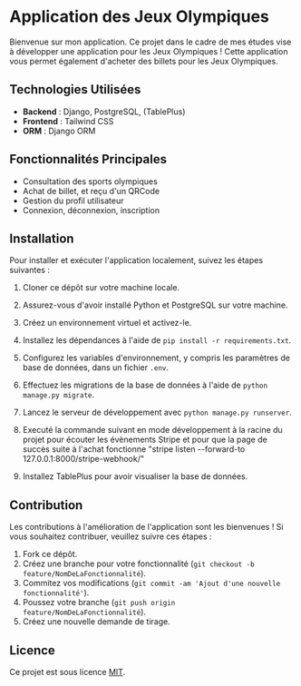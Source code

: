 # Application des Jeux Olympiques

Bienvenue sur mon application. Ce projet dans le cadre de mes études vise à développer une application pour les Jeux Olympiques ! Cette application vous permet également d'acheter des billets pour les Jeux Olympiques.

## Technologies Utilisées

- **Backend** : Django, PostgreSQL, (TablePlus)
- **Frontend** : Tailwind CSS
- **ORM** : Django ORM

## Fonctionnalités Principales

- Consultation des sports olympiques
- Achat de billet, et reçu d'un QRCode
- Gestion du profil utilisateur
- Connexion, déconnexion, inscription

## Installation

Pour installer et exécuter l'application localement, suivez les étapes suivantes :

1. Cloner ce dépôt sur votre machine locale.
2. Assurez-vous d'avoir installé Python et PostgreSQL sur votre machine.
3. Créez un environnement virtuel et activez-le.
4. Installez les dépendances à l'aide de `pip install -r requirements.txt`.
5. Configurez les variables d'environnement, y compris les paramètres de base de données, dans un fichier `.env`.
6. Effectuez les migrations de la base de données à l'aide de `python manage.py migrate`.
7. Lancez le serveur de développement avec `python manage.py runserver`.
8. Executé la commande suivant en mode développement à la racine du projet pour écouter
les évènements Stripe et pour que la page de succès suite à l'achat fonctionne "stripe listen --forward-to 127.0.0.1:8000/stripe-webhook/"

9. Installez TablePlus pour avoir visualiser la base de données.

## Contribution

Les contributions à l'amélioration de l'application sont les bienvenues ! Si vous souhaitez contribuer, veuillez suivre ces étapes :

1. Fork ce dépôt.
2. Créez une branche pour votre fonctionnalité (`git checkout -b feature/NomDeLaFonctionnalité`).
3. Commitez vos modifications (`git commit -am 'Ajout d'une nouvelle fonctionnalité'`).
4. Poussez votre branche (`git push origin feature/NomDeLaFonctionnalité`).
5. Créez une nouvelle demande de tirage.

## Licence

Ce projet est sous licence [MIT](LICENSE).
